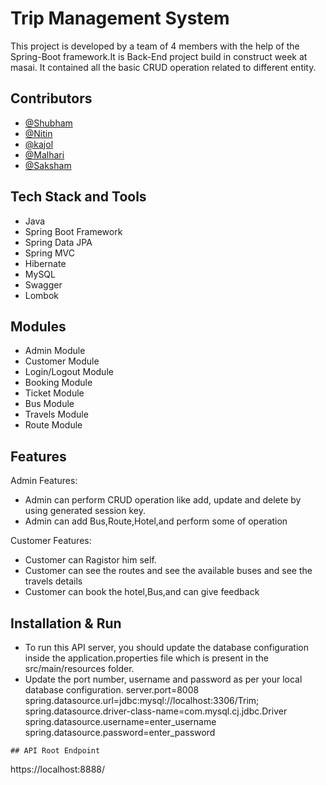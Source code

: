 # Trip Management System


This project is developed by a team of 4 members with the help of the Spring-Boot framework.It is Back-End project build in construct week at masai.
It contained all the basic CRUD operation related to different entity.

## Contributors
- [@Shubham](https://github.com/Shubhamrathore09)
- [@Nitin](https://github.com/Nitin-Kalshetty)
- [@kajol](https://github.com/Kajol1106)
- [@Malhari](https://github.com/amrutem11)
- [@Saksham](https://github.com/imsaksham)


## Tech Stack and Tools
- Java
- Spring Boot Framework
- Spring Data JPA
- Spring MVC
- Hibernate
- MySQL
- Swagger
- Lombok


## Modules
- Admin Module
- Customer Module
- Login/Logout Module
- Booking Module
- Ticket Module
- Bus Module
- Travels Module
- Route Module

## Features
Admin Features:
 - Admin can perform CRUD operation like add, update and delete by using generated session key.
 - Admin can add Bus,Route,Hotel,and perform some of operation

 
Customer Features:
 - Customer can Ragistor him self.
 - Customer can see the routes and see the available buses and see the travels details
 - Customer can book the hotel,Bus,and can give feedback
  
## Installation & Run
- To run this API server, you should update the database configuration inside the application.properties file which is present in the src/main/resources folder.
- Update the port number, username and password as per your local database configuration.
server.port=8008
spring.datasource.url=jdbc:mysql://localhost:3306/Trim;
spring.datasource.driver-class-name=com.mysql.cj.jdbc.Driver
spring.datasource.username=enter_username
spring.datasource.password=enter_password
```
## API Root Endpoint
```
https://localhost:8888/
```
